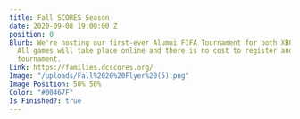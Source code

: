 ```yaml
---
title: Fall SCORES Season
date: 2020-09-08 19:00:00 Z
position: 0
Blurb: We're hosting our first-ever Alumni FIFA Tournament for both XBOX and PS4 users.
  All games will take place online and there is no cost to register and play in this
  tournament.
Link: https://families.dcscores.org/
Image: "/uploads/Fall%2020%20Flyer%20(5).png"
Image Position: 50% 50%
Color: "#00467F"
Is Finished?: true
---
```


